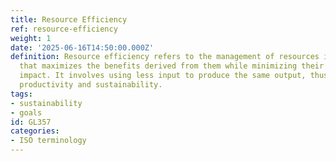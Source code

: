 ```yaml
---
title: Resource Efficiency
ref: resource-efficiency
weight: 1
date: '2025-06-16T14:50:00.000Z'
definition: Resource efficiency refers to the management of resources in such a way
  that maximizes the benefits derived from them while minimizing their environmental
  impact. It involves using less input to produce the same output, thus enhancing
  productivity and sustainability.
tags:
- sustainability
- goals
id: GL357
categories:
- ISO terminology
---
```


